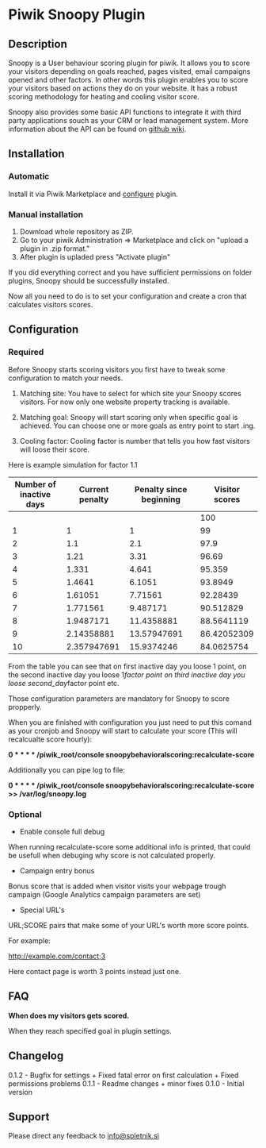 # Piwik Snoopy Plugin

## Description

Snoopy is a User behaviour scoring plugin for piwik. It allows you to score your visitors depending on goals reached, pages visited, email campaigns opened and other factors. In other words this plugin enables you to score your visitors based on actions they do on your website. It has a robust scoring methodology for heating and cooling visitor score.

Snoopy also provides some basic API functions to integrate it with third party applications souch as your CRM or lead management system. More information about the API can be found on [github wiki](https://github.com/spletnik/snoopy-behavioral-scoring/wiki/API).

## Installation
### Automatic
Install it via Piwik Marketplace and [configure](#configuration) plugin.
### Manual installation
1. Download whole repository as ZIP.
2. Go to your piwik Administration => Marketplace and click on "upload a plugin in .zip format."
3. After plugin is upladed press "Activate plugin"

If you did everything correct and you have sufficient permissions on folder plugins, Snoopy should be successfully installed.

Now all you need to do is to set your configuration and create a cron that calculates visitors scores.

## Configuration

### Required
Before Snoopy starts scoring visitors you first have to tweak some configuration to match your needs.

1. Matching site:
You have to select for which site your Snoopy scores visitors. For now only one website property tracking is available.

2. Matching goal:
Snoopy will start scoring only when specific goal is achieved. You can choose one or more goals as entry point to start .ing.

3. Cooling factor:
Cooling factor is number that tells you how fast visitors will loose their score.

Here is example simulation for factor 1.1

|Number of inactive days|Current penalty|Penalty since beginning|Visitor scores	|
|-----------------------|---------------|-----------------------|---------------|
|						|				|						|	100		  	|
|	1					|	1			|	1					|	99		  	|
|	2					|	1.1			|	2.1					|	97.9		|
|	3					|	1.21		|	3.31				|	96.69		|
|	4					|	1.331		|	4.641				|	95.359		|
|	5					|	1.4641		|	6.1051				|	93.8949		|
|	6					|	1.61051		|	7.71561				|	92.28439	|
|	7					|	1.771561	|	9.487171			|	90.512829	|
|	8					|	1.9487171	|	11.4358881			|	88.5641119	|
|	9					|	2.14358881	|	13.57947691			|	86.42052309	|
|	10					|	2.357947691	|	15.9374246			|	84.0625754	|

From the table you can see that on first inactive day you loose 1 point, 
on the  second inactive day you loose 1*factor point
on third inactive day you loose second_day*factor point etc.

Those configuration parameters are mandatory for Snoopy to score propperly. 

When you are finished with configuration you just need to put this comand as your cronjob and Snoopy will start to calculate your score (This will recalcualte score hourly):

**0 * * * * /piwik_root/console snoopybehavioralscoring:recalculate-score**

Additionally you can pipe log to file:

**0 * * * * /piwik_root/console snoopybehavioralscoring:recalculate-score >> /var/log/snoopy.log**

### Optional
- Enable console full debug

When running recalculate-score some additional info is printed, that could be usefull when debuging why score is not calculated properly.

- Campaign entry bonus

Bonus score that is added when visitor visits your webpage trough campaign (Google Analytics campaign parameters are set)
- Special URL's

URL;SCORE pairs that make some of your URL's worth more score points. 

For example:

http://example.com/contact;3

Here contact page is worth 3 points instead just one.
## FAQ

__When does my visitors gets scored.__

When they reach specified goal in plugin settings.

## Changelog
0.1.2 - Bugfix for settings + Fixed fatal error on first calculation + Fixed permissions problems
0.1.1 - Readme changes + minor fixes
0.1.0 - Initial version

## Support

Please direct any feedback to info@spletnik.si
